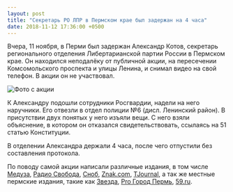 ```yaml
---
layout: post
title: "Секретарь РО ЛПР в Пермском крае был задержан на 4 часа"
date: 2018-11-12 17:36:00 +0500
---
```

Вчера, 11 ноября, в Перми был задержан Александр Котов, секретарь регионального
отделения Либертарианской партии России в Пермском крае. Он находился
неподалёку от публичной акции, на пересечении Комсомольского проспекта
и улицы Ленина, и снимал видео на свой телефон. В акции он не участвовал.

![Фото с акции](/assets/voenny_prestupnik_pynya.jpg)

К Александру подошли сотрудники Росгвардии, надели на него наручники.
Его отвезли в отдел полиции №6 (дисл. Ленинский район). В присутствии двух
понятых у него изъяли вещи. С него взяли объяснение, в котором он отказался
свидетельствовать, ссылаясь на 51 статью Конституции.

В отделении Александра держали 4 часа, после чего отпустили
без составления протокола.

По поводу самой акции написали различные издания, в том числе
[Медуза](https://meduza.io/news/2018/11/12/v-tsentre-permi-k-stolbu-privyazali-chuchelo-s-litsom-putina-politsiya-nachala-proverku),
[Радио Свобода](https://www.svoboda.org/a/29595906.html),
[Сноб](https://snob.ru/news/168038),
[Znak.com](https://www.znak.com/2018-11-12/voennye_prestupnik_pynya_v_v_v_permi_u_cuma_k_stolbu_privyazali_maneken_s_licom_putina),
[TJournal](https://tjournal.ru/79785-v-centre-permi-k-stolbu-privyazali-chuchelo-s-putinym-mvd-nachalo-proverku),
а так же местные пермские издания, такие как
[Звезда](http://zvzda.ru/articles/bf2c63772159),
[Pro Город Пермь](https://progorod59.ru/news/25408),
[59.ru](https://59.ru/text/politics/65606061/).
